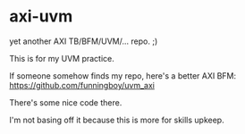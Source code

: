 # axi-uvm
yet another AXI TB/BFM/UVM/... repo. ;) 

This is for my UVM practice.


If someone somehow finds my repo, here's a better AXI BFM: https://github.com/funningboy/uvm_axi

There's some nice code there.

I'm not basing off it because this is more for skills upkeep.
